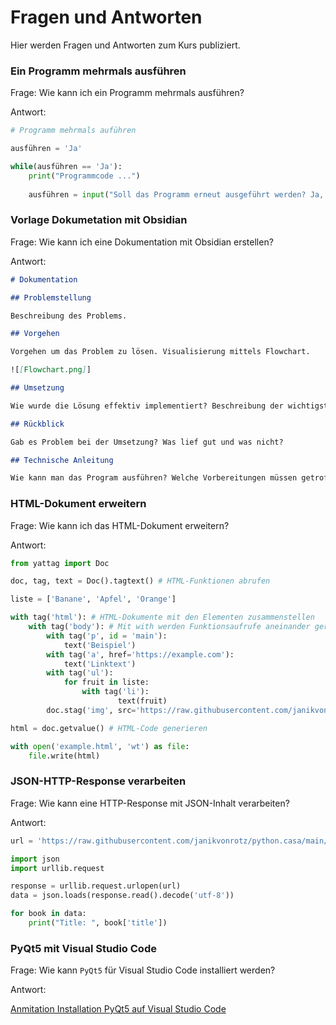 # Fragen und Antworten

Hier werden Fragen und Antworten zum Kurs publiziert.

### Ein Programm mehrmals ausführen

Frage: Wie kann ich ein Programm mehrmals ausführen?

Antwort:

```py
# Programm mehrmals auführen

ausführen = 'Ja'

while(ausführen == 'Ja'):
    print("Programmcode ...")
    
    ausführen = input("Soll das Programm erneut ausgeführt werden? Ja, Nein: ")
```

### Vorlage Dokumetation mit Obsidian

Frage: Wie kann ich eine Dokumentation mit Obsidian erstellen?

Antwort:

```md
# Dokumentation

## Problemstellung

Beschreibung des Problems.

## Vorgehen

Vorgehen um das Problem zu lösen. Visualisierung mittels Flowchart.

![[Flowchart.png]]

## Umsetzung

Wie wurde die Lösung effektiv implementiert? Beschreibung der wichtigsten Programm-Teile.

## Rückblick

Gab es Problem bei der Umsetzung? Was lief gut und was nicht?

## Technische Anleitung

Wie kann man das Program ausführen? Welche Vorbereitungen müssen getroffen werden?
```

### HTML-Dokument erweitern

Frage: Wie kann ich das HTML-Dokument erweitern?

Antwort:

```py
from yattag import Doc

doc, tag, text = Doc().tagtext() # HTML-Funktionen abrufen

liste = ['Banane', 'Apfel', 'Orange']

with tag('html'): # HTML-Dokumente mit den Elementen zusammenstellen
    with tag('body'): # Mit with werden Funktionsaufrufe aneinander gereiht
        with tag('p', id = 'main'):
            text('Beispiel')
        with tag('a', href='https://example.com'):
            text('Linktext')
        with tag('ul'):
            for fruit in liste:
                with tag('li'):
                        text(fruit)
        doc.stag('img', src='https://raw.githubusercontent.com/janikvonrotz/python.casa/main/buch.png')

html = doc.getvalue() # HTML-Code generieren

with open('example.html', 'wt') as file:
    file.write(html)
```

### JSON-HTTP-Response verarbeiten

Frage: Wie kann eine HTTP-Response mit JSON-Inhalt verarbeiten?

Antwort:

```py
url = 'https://raw.githubusercontent.com/janikvonrotz/python.casa/main/topic-6/B%C3%BCcher.json'

import json
import urllib.request

response = urllib.request.urlopen(url)
data = json.loads(response.read().decode('utf-8'))

for book in data:
    print("Title: ", book['title'])
```

### PyQt5 mit Visual Studio Code

Frage: Wie kann `PyQt5` für Visual Studio Code installiert werden?

Antwort:

[Anmitation Installation PyQt5 auf Visual Studio Code](install-pyqt5-vscode.gif)
